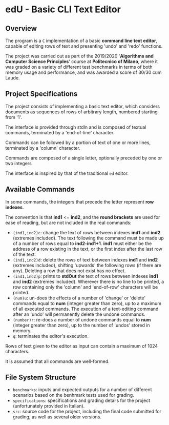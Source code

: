 # edU - Basic CLI Text Editor
## Overview
The program is a `C` implementation of a basic <b>command line text editor</b>, capable of editing rows of text and presenting 'undo' and 'redo' functions.

The project was carried out as part of the 2019/2020 '<b>Algorithms and Computer Science Principles</b>' course at <b>Politecnico of Milano</b>, where it was graded on a variety of different test benchmarks in terms of both memory usage and performance, and was awarded a score of 30/30 cum Laude.
## Project Specifications
The project consists of implementing a basic text editor, which considers documents as sequences of rows of arbitrary length, numbered starting from '1'.

The interface is provided through stdIn and is composed of textual commands, terminated by a 'end-of-line' character. 

Commands can be followed by a portion of text of one or more lines, terminated by a 'column' character. 

Commands are composed of a single letter, optionally preceded by one or two integers

The interface is inspired by that of the traditional `ed` editor.

## Available Commands
In some commands, the integers that precede the letter represent <b>row indexes</b>.

The convention is that <b>ind1</b> <= <b>ind2</b>, and the <b>round brackets</b> are used for ease of reading, but are not included in the real commands:

* `(ind1,ind2)c`: change the text of rows between indexes <b>ind1</b> and <b>ind2</b> (extremes included). The text following the command must be made up of a number of rows equal to <b>ind2-ind1+1</b>. <b>ind1</b> must either be the address of a row existing in the text, or the first index after the last row of the text.
* `(ind1,ind2)d`: delete the rows of text between indexes <b>ind1</b> and <b>ind2</b> (extremes included), shifting 'upwards' the following rows (if there are any). Deleting a row that does not exist has no effect.
* `(ind1,ind2)p`: prints to <b>stdOut</b> the text of rows between indexes <b>ind1</b> and <b>ind2</b> (extremes included). Wherever there is no line to be printed, a row containing only the 'column' and 'end-of-row' characters will be printed. 
* `(num)u`: un-does the effects of a number of 'change' or 'delete' commands equal to <b>num</b> (integer greater than zero), up to a maximum of all executed commands. The execution of a text-editing command after an 'undo' will permanently delete the undone commands.
* `(number)r`: re-does a number of undone commands equal to <b>num</b> (integer greater than zero), up to the number of 'undos' stored in memory.
* `q`: terminates the editor's execution.

Rows of text given to the editor as input can contain a maximum of 1024 characters.

It is assumed that all commands are well-formed.

## File System Structure
* `benchmarks`: inputs and expected outputs for a number of different scenarios based on the benhmark tests used for grading.
* `specifications`: specifications and grading details for the project (unfortunately provided in Italian).
* `src`: source code for the project, including the final code submitted for grading, as well as several older versions.
